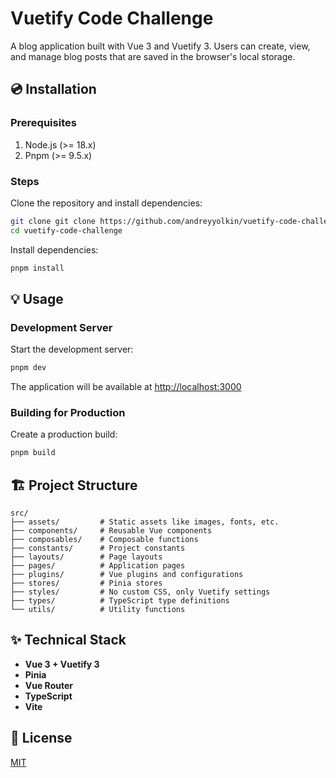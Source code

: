 # Vuetify Code Challenge

A blog application built with Vue 3 and Vuetify 3. Users can create, view, and manage blog posts that are saved in the browser's local storage.

## 💿 Installation

### Prerequisites

1. Node.js (>= 18.x)
2. Pnpm (>= 9.5.x)

### Steps

Clone the repository and install dependencies:

```bash
git clone git clone https://github.com/andreyyolkin/vuetify-code-challenge.git
cd vuetify-code-challenge
```

Install dependencies:
```bash
pnpm install
```

## 💡 Usage
### Development Server

Start the development server:

```bash
pnpm dev
```

The application will be available at [http://localhost:3000](http://localhost:3000)

### Building for Production

Create a production build:

```bash
pnpm build
```

## 🏗️ Project Structure

```
src/
├── assets/         # Static assets like images, fonts, etc.
├── components/     # Reusable Vue components
├── composables/    # Composable functions
├── constants/      # Project constants
├── layouts/        # Page layouts
├── pages/          # Application pages
├── plugins/        # Vue plugins and configurations
├── stores/         # Pinia stores
├── styles/         # No custom CSS, only Vuetify settings
├── types/          # TypeScript type definitions
└── utils/          # Utility functions
```

## ✨ Technical Stack

- **Vue 3 + Vuetify 3**
- **Pinia**
- **Vue Router**
- **TypeScript**
- **Vite**

## 📑 License

[MIT](http://opensource.org/licenses/MIT)

